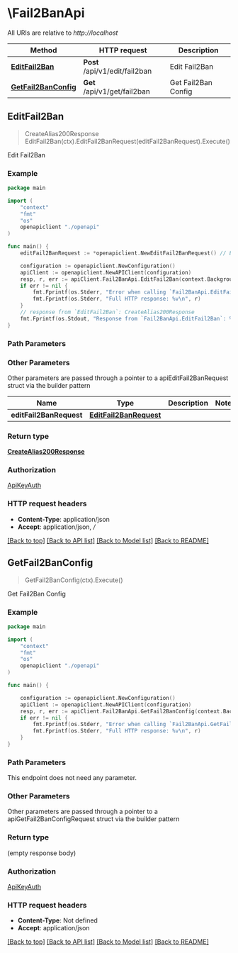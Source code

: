 # \Fail2BanApi

All URIs are relative to *http://localhost*

Method | HTTP request | Description
------------- | ------------- | -------------
[**EditFail2Ban**](Fail2BanApi.md#EditFail2Ban) | **Post** /api/v1/edit/fail2ban | Edit Fail2Ban
[**GetFail2BanConfig**](Fail2BanApi.md#GetFail2BanConfig) | **Get** /api/v1/get/fail2ban | Get Fail2Ban Config



## EditFail2Ban

> CreateAlias200Response EditFail2Ban(ctx).EditFail2BanRequest(editFail2BanRequest).Execute()

Edit Fail2Ban



### Example

```go
package main

import (
    "context"
    "fmt"
    "os"
    openapiclient "./openapi"
)

func main() {
    editFail2BanRequest := *openapiclient.NewEditFail2BanRequest() // EditFail2BanRequest |  (optional)

    configuration := openapiclient.NewConfiguration()
    apiClient := openapiclient.NewAPIClient(configuration)
    resp, r, err := apiClient.Fail2BanApi.EditFail2Ban(context.Background()).EditFail2BanRequest(editFail2BanRequest).Execute()
    if err != nil {
        fmt.Fprintf(os.Stderr, "Error when calling `Fail2BanApi.EditFail2Ban``: %v\n", err)
        fmt.Fprintf(os.Stderr, "Full HTTP response: %v\n", r)
    }
    // response from `EditFail2Ban`: CreateAlias200Response
    fmt.Fprintf(os.Stdout, "Response from `Fail2BanApi.EditFail2Ban`: %v\n", resp)
}
```

### Path Parameters



### Other Parameters

Other parameters are passed through a pointer to a apiEditFail2BanRequest struct via the builder pattern


Name | Type | Description  | Notes
------------- | ------------- | ------------- | -------------
 **editFail2BanRequest** | [**EditFail2BanRequest**](EditFail2BanRequest.md) |  | 

### Return type

[**CreateAlias200Response**](CreateAlias200Response.md)

### Authorization

[ApiKeyAuth](../README.md#ApiKeyAuth)

### HTTP request headers

- **Content-Type**: application/json
- **Accept**: application/json, */*

[[Back to top]](#) [[Back to API list]](../README.md#documentation-for-api-endpoints)
[[Back to Model list]](../README.md#documentation-for-models)
[[Back to README]](../README.md)


## GetFail2BanConfig

> GetFail2BanConfig(ctx).Execute()

Get Fail2Ban Config



### Example

```go
package main

import (
    "context"
    "fmt"
    "os"
    openapiclient "./openapi"
)

func main() {

    configuration := openapiclient.NewConfiguration()
    apiClient := openapiclient.NewAPIClient(configuration)
    resp, r, err := apiClient.Fail2BanApi.GetFail2BanConfig(context.Background()).Execute()
    if err != nil {
        fmt.Fprintf(os.Stderr, "Error when calling `Fail2BanApi.GetFail2BanConfig``: %v\n", err)
        fmt.Fprintf(os.Stderr, "Full HTTP response: %v\n", r)
    }
}
```

### Path Parameters

This endpoint does not need any parameter.

### Other Parameters

Other parameters are passed through a pointer to a apiGetFail2BanConfigRequest struct via the builder pattern


### Return type

 (empty response body)

### Authorization

[ApiKeyAuth](../README.md#ApiKeyAuth)

### HTTP request headers

- **Content-Type**: Not defined
- **Accept**: application/json

[[Back to top]](#) [[Back to API list]](../README.md#documentation-for-api-endpoints)
[[Back to Model list]](../README.md#documentation-for-models)
[[Back to README]](../README.md)

